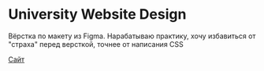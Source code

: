 # University Website Design

Вёрстка по макету из Figma. Нарабатываю практику, хочу избавиться от "страха" перед версткой, точнее от написания CSS 
 
[Сайт](https://andrew28092002.github.io/University-Website-Design/)
